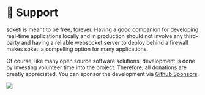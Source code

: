 # 🎉 Support

soketi is meant to be free, forever. Having a good companion for developing real-time applications locally and in production should not involve any third-party and having a reliable websocket server to deploy behind a firewall makes soketi a compelling option for many applications.

Of course, like many open source software solutions, development is done by investing volunteer time into the project. Therefore, all donations are greatly appreciated. You can sponsor the development via [Github Sponsors](https://github.com/sponsors/rennokki).

![](.gitbook/assets/mona\_heart\_featured.0.jpg)
